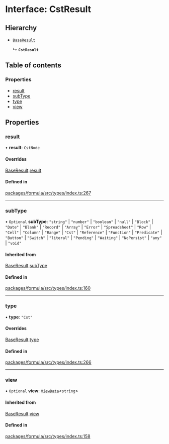 # Interface: CstResult

## Hierarchy

- [`BaseResult`](BaseResult.md)

  ↳ **`CstResult`**

## Table of contents

### Properties

- [result](CstResult.md#result)
- [subType](CstResult.md#subtype)
- [type](CstResult.md#type)
- [view](CstResult.md#view)

## Properties

### <a id="result" name="result"></a> result

• **result**: `CstNode`

#### Overrides

[BaseResult](BaseResult.md).[result](BaseResult.md#result)

#### Defined in

[packages/formula/src/types/index.ts:267](https://github.com/mashcard/mashcard/blob/main/packages/formula/src/types/index.ts#L267)

---

### <a id="subtype" name="subtype"></a> subType

• `Optional` **subType**: `"string"` \| `"number"` \| `"boolean"` \| `"null"` \| `"Block"` \| `"Date"` \| `"Blank"` \| `"Record"` \| `"Array"` \| `"Error"` \| `"Spreadsheet"` \| `"Row"` \| `"Cell"` \| `"Column"` \| `"Range"` \| `"Cst"` \| `"Reference"` \| `"Function"` \| `"Predicate"` \| `"Button"` \| `"Switch"` \| `"literal"` \| `"Pending"` \| `"Waiting"` \| `"NoPersist"` \| `"any"` \| `"void"`

#### Inherited from

[BaseResult](BaseResult.md).[subType](BaseResult.md#subtype)

#### Defined in

[packages/formula/src/types/index.ts:160](https://github.com/mashcard/mashcard/blob/main/packages/formula/src/types/index.ts#L160)

---

### <a id="type" name="type"></a> type

• **type**: `"Cst"`

#### Overrides

[BaseResult](BaseResult.md).[type](BaseResult.md#type)

#### Defined in

[packages/formula/src/types/index.ts:266](https://github.com/mashcard/mashcard/blob/main/packages/formula/src/types/index.ts#L266)

---

### <a id="view" name="view"></a> view

• `Optional` **view**: [`ViewData`](ViewData.md)<`string`\>

#### Inherited from

[BaseResult](BaseResult.md).[view](BaseResult.md#view)

#### Defined in

[packages/formula/src/types/index.ts:158](https://github.com/mashcard/mashcard/blob/main/packages/formula/src/types/index.ts#L158)
